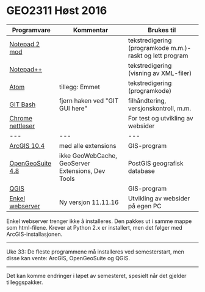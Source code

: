 # GEO2311 Høst 2016

Programvare |Kommentar|Brukes til
--|--|--
[Notepad 2 mod](https://xhmikosr.io/notepad2-mod/) ||tekstredigering (programkode m.m.)- raskt og lett program
[Notepad++](https://notepad-plus-plus.org/) ||tekstredigering (visning av XML-filer)
[Atom](https://atom.io/) |tillegg: Emmet|tekstredigering (programkode)
[GIT Bash](https://git-scm.com/) |fjern haken ved "GIT GUI here" |filhåndtering, versjonskontroll, m.m.
[Chrome nettleser](https://www.google.com/chrome/browser/desktop/index.html)||For test og utvikling av websider
---|---|---|---
[ArcGIS 10.4](https://software.ntnu.no/) |med alle extensions |GIS-program
[OpenGeoSuite 4.8](http://boundlessgeo.com/products/) |ikke GeoWebCache, GeoServer Extensions, Dev Tools |PostGIS geografisk database
[QGIS](http://boundlessgeo.com/products/qgis/) ||GIS-program
[Enkel webserver](./docs/startWebServerHere.zip) |Ny versjon 11.11.16 |Utvikling av websider på egen PC


Enkel webserver trenger ikke å installeres. Den pakkes ut i samme mappe som html-filene. Krever at Python 2.x er installert, men det følger med ArcGIS-installasjonen.

---

Uke 33: De fleste programmene må installeres ved semesterstart, men disse kan vente:
ArcGIS, OpenGeoSuite og QGIS.

---

Det kan komme endringer i løpet av semesteret, spesielt når det gjelder tilleggspakker.
